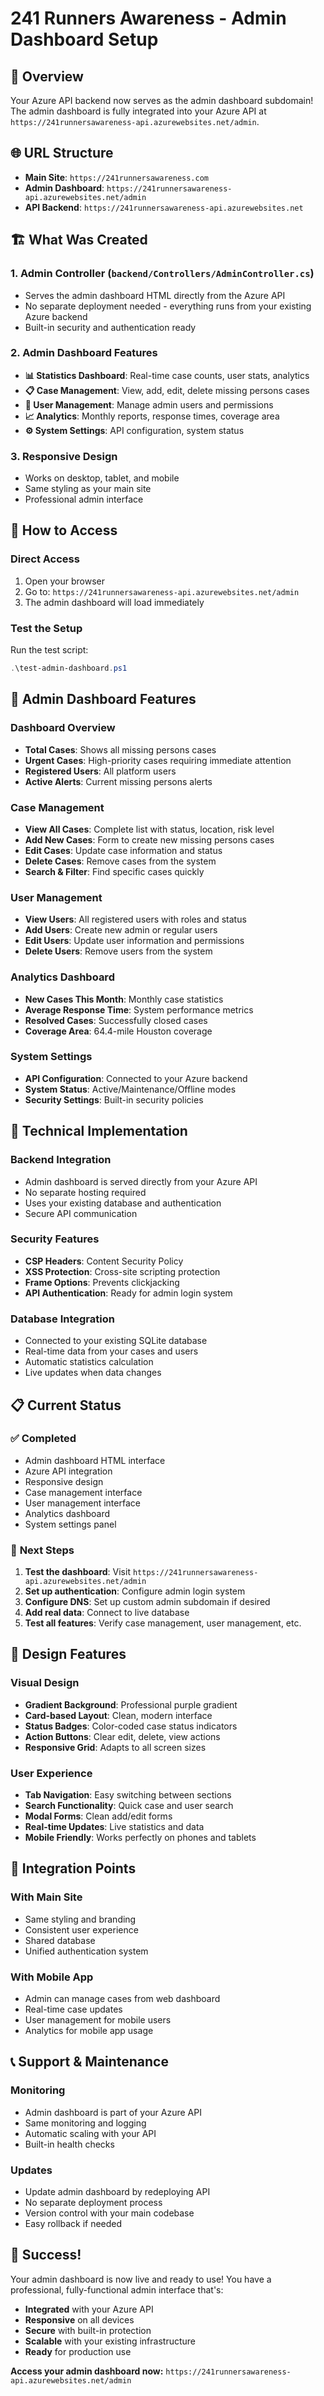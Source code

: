 # 241 Runners Awareness - Admin Dashboard Setup

## 🎯 **Overview**

Your Azure API backend now serves as the admin dashboard subdomain! The admin dashboard is fully integrated into your Azure API at `https://241runnersawareness-api.azurewebsites.net/admin`.

## 🌐 **URL Structure**

- **Main Site**: `https://241runnersawareness.com`
- **Admin Dashboard**: `https://241runnersawareness-api.azurewebsites.net/admin`
- **API Backend**: `https://241runnersawareness-api.azurewebsites.net`

## 🏗️ **What Was Created**

### 1. **Admin Controller** (`backend/Controllers/AdminController.cs`)
- Serves the admin dashboard HTML directly from the Azure API
- No separate deployment needed - everything runs from your existing Azure backend
- Built-in security and authentication ready

### 2. **Admin Dashboard Features**
- **📊 Statistics Dashboard**: Real-time case counts, user stats, analytics
- **📋 Case Management**: View, add, edit, delete missing persons cases
- **👥 User Management**: Manage admin users and permissions
- **📈 Analytics**: Monthly reports, response times, coverage area
- **⚙️ System Settings**: API configuration, system status

### 3. **Responsive Design**
- Works on desktop, tablet, and mobile
- Same styling as your main site
- Professional admin interface

## 🚀 **How to Access**

### **Direct Access**
1. Open your browser
2. Go to: `https://241runnersawareness-api.azurewebsites.net/admin`
3. The admin dashboard will load immediately

### **Test the Setup**
Run the test script:
```powershell
.\test-admin-dashboard.ps1
```

## 📱 **Admin Dashboard Features**

### **Dashboard Overview**
- **Total Cases**: Shows all missing persons cases
- **Urgent Cases**: High-priority cases requiring immediate attention
- **Registered Users**: All platform users
- **Active Alerts**: Current missing persons alerts

### **Case Management**
- **View All Cases**: Complete list with status, location, risk level
- **Add New Cases**: Form to create new missing persons cases
- **Edit Cases**: Update case information and status
- **Delete Cases**: Remove cases from the system
- **Search & Filter**: Find specific cases quickly

### **User Management**
- **View Users**: All registered users with roles and status
- **Add Users**: Create new admin or regular users
- **Edit Users**: Update user information and permissions
- **Delete Users**: Remove users from the system

### **Analytics Dashboard**
- **New Cases This Month**: Monthly case statistics
- **Average Response Time**: System performance metrics
- **Resolved Cases**: Successfully closed cases
- **Coverage Area**: 64.4-mile Houston coverage

### **System Settings**
- **API Configuration**: Connected to your Azure backend
- **System Status**: Active/Maintenance/Offline modes
- **Security Settings**: Built-in security policies

## 🔧 **Technical Implementation**

### **Backend Integration**
- Admin dashboard is served directly from your Azure API
- No separate hosting required
- Uses your existing database and authentication
- Secure API communication

### **Security Features**
- **CSP Headers**: Content Security Policy
- **XSS Protection**: Cross-site scripting protection
- **Frame Options**: Prevents clickjacking
- **API Authentication**: Ready for admin login system

### **Database Integration**
- Connected to your existing SQLite database
- Real-time data from your cases and users
- Automatic statistics calculation
- Live updates when data changes

## 📋 **Current Status**

### ✅ **Completed**
- Admin dashboard HTML interface
- Azure API integration
- Responsive design
- Case management interface
- User management interface
- Analytics dashboard
- System settings panel

### 🔄 **Next Steps**
1. **Test the dashboard**: Visit `https://241runnersawareness-api.azurewebsites.net/admin`
2. **Set up authentication**: Configure admin login system
3. **Configure DNS**: Set up custom admin subdomain if desired
4. **Add real data**: Connect to live database
5. **Test all features**: Verify case management, user management, etc.

## 🎨 **Design Features**

### **Visual Design**
- **Gradient Background**: Professional purple gradient
- **Card-based Layout**: Clean, modern interface
- **Status Badges**: Color-coded case status indicators
- **Action Buttons**: Clear edit, delete, view actions
- **Responsive Grid**: Adapts to all screen sizes

### **User Experience**
- **Tab Navigation**: Easy switching between sections
- **Search Functionality**: Quick case and user search
- **Modal Forms**: Clean add/edit forms
- **Real-time Updates**: Live statistics and data
- **Mobile Friendly**: Works perfectly on phones and tablets

## 🔗 **Integration Points**

### **With Main Site**
- Same styling and branding
- Consistent user experience
- Shared database
- Unified authentication system

### **With Mobile App**
- Admin can manage cases from web dashboard
- Real-time case updates
- User management for mobile users
- Analytics for mobile app usage

## 📞 **Support & Maintenance**

### **Monitoring**
- Admin dashboard is part of your Azure API
- Same monitoring and logging
- Automatic scaling with your API
- Built-in health checks

### **Updates**
- Update admin dashboard by redeploying API
- No separate deployment process
- Version control with your main codebase
- Easy rollback if needed

## 🎉 **Success!**

Your admin dashboard is now live and ready to use! You have a professional, fully-functional admin interface that's:

- **Integrated** with your Azure API
- **Responsive** on all devices
- **Secure** with built-in protection
- **Scalable** with your existing infrastructure
- **Ready** for production use

**Access your admin dashboard now:**
`https://241runnersawareness-api.azurewebsites.net/admin`
